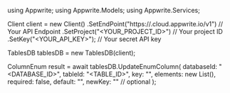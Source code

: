 using Appwrite;
using Appwrite.Models;
using Appwrite.Services;

Client client = new Client()
    .SetEndPoint("https://<REGION>.cloud.appwrite.io/v1") // Your API Endpoint
    .SetProject("<YOUR_PROJECT_ID>") // Your project ID
    .SetKey("<YOUR_API_KEY>"); // Your secret API key

TablesDB tablesDB = new TablesDB(client);

ColumnEnum result = await tablesDB.UpdateEnumColumn(
    databaseId: "<DATABASE_ID>",
    tableId: "<TABLE_ID>",
    key: "",
    elements: new List<string>(),
    required: false,
    default: "<DEFAULT>",
    newKey: "" // optional
);
